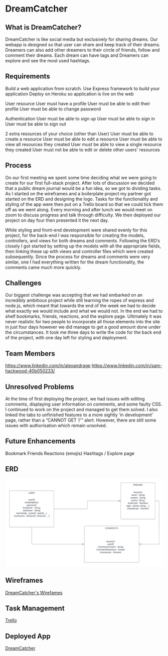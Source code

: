 
# DreamCatcher

## What is DreamCatcher?


DreamCatcher is like social media but exclusively for sharing dreams. Our webapp is designed so that user can share and keep track of their dreams. Dreamers can also add other dreamers to their circle of friends, follow and comment their dreams. Each dream can have tags and Dreamers can explore and see the most used hashtags. 

## Requirements

Build a web application from scratch.
Use Express framework to build your application
Deploy on Heroku so application is live on the web

User resource
User must have a profile
User must be able to edit their profile
User must be able to change password

Authentication
User must be able to sign up
User must be able to sign in
User must be able to sign out

2 extra resources of your choice (other than User)
User must be able to create a resource
User must be able to edit a resource
User must be able to view all resources they created
User must be able to view a single resource they created
User must not be able to edit or delete other users' resources

## Process

On our first meeting we spent some time deciding what we were going to create for our first full-stack project. After lots of discussion we decided that a public dream journal would be a fun idea, so we got to dividing tasks. As I started on the wireframes and a boilerplate project my partner got started on the ERD and designing the logo. Tasks for the functionality and styling of the app were then put on a Trello board so that we could tick them off as we went along. Every morning and after lunch we would meet on zoom to discuss progress and talk through difficulty. We then deployed our project on day four then presented it the next day. 

While styling and front-end development were shared evenly for this project, for the back-end I was responsible for creating the models, controllers, and views for both dreams and comments. Following the ERD’s closely I got started by setting up the models with all the appropriate fields, then linking these up with views and controller files which were created subsequently. Since the process for dreams and comments were very similar, one I had everything written for the dream functionality, the comments came much more quickly. 

## Challenges

Our biggest challenge was accepting that we had embarked on an incredibly ambitious project while still learning the ropes of express and node.js, which meant that towards the end of the week we had to decide what exactly we would include and what we would not. In the end we had to shelf bookmarks, friends, reactions, and the explore page. Ultimately it was never realistic for two people to incorporate all those elements into the site in just four days however we did manage to get a good amount done under the circumstances. It took me three days to write the code for the back end of the project, with one day left for styling and deployment. 


## Team Members

https://www.linkedin.com/in/alexandragp
https://www.linkedin.com/in/sam-hackwood-40b050233/

## Unresolved Problems

At the time of first deploying the project, we had issues with editing comments, displaying user information on comments, and some faulty CSS. I continued to work on the project and managed to get them solved. I also linked the tabs to unfinished features to a more sightly ‘in development’ page, rather than a “CANNOT GET ‘/’” alert. However, there are still some issues with authorisation which remain unsolved. 

## Future Enhancements 

Bookmark
Friends
Reactions (emojis)
Hashtags / Explore page


## ERD

![ERD](erd.png)

## Wireframes

[DreamCatcher's Wirefames](https://xd.adobe.com/view/633e8cf1-5db8-4199-84dc-fec3f6a179d6-366d/)

## Task Management

[Trello](https://trello.com/invite/b/sPft6RuF/93f3f5bb3044a1c61b76a5264903d0bf/dreamshare)

## Deployed App
[DreamCatcher](https://dreamcatchersei64.herokuapp.com/)



